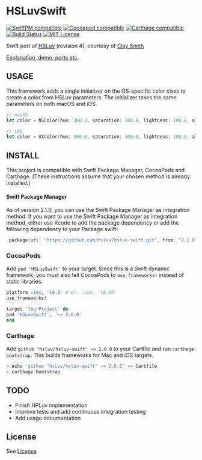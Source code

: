 # HSLuvSwift

[![SwiftPM compatible](https://img.shields.io/badge/SwiftPM-compatible-brightgreen.svg)](https://swift.org/package-manager/)
[![Cocoapod compatible](https://img.shields.io/cocoapods/v/HSLuvSwift.svg)](https://cocoapods.org/pods/HSLuvSwift)
[![Carthage compatible](https://img.shields.io/badge/carthage-compatible-4BC51D.svg?style=flat)](https://github.com/Carthage/Carthage)
[![Build Status](https://travis-ci.org/hsluv/hsluv-swift.svg?branch=master)](https://travis-ci.org/hsluv/hsluv-swift)
[![MIT License](https://img.shields.io/badge/license-MIT%20License-blue.svg)](LICENSE)

Swift port of [HSLuv](http://www.hsluv.org) (revision 4), courtesy 
of [Clay Smith](https://github.com/stphnclysmth)

[Explanation, demo, ports etc.](http://www.hsluv.org)


## USAGE

This framework adds a single initializer on the OS-specific color class to create a color from HSLuv parameters. The initializer takes the same parameters on both macOS and iOS.

```swift
// macOS
let color = NSColor(hue: 360.0, saturation: 100.0, lightness: 100.0, alpha: 1.0)

// iOS
let color = UIColor(hue: 360.0, saturation: 100.0, lightness: 100.0, alpha: 1.0)
```


## INSTALL

This project is compatible with Swift Package Manager, CocoaPods and Carthage. (These instructions assume that your chosen method is already installed.)

#### Swift Package Manager

As of version 2.1.0, you can use the Swift Package Manager as integration method.
If you want to use the Swift Package Manager as integration method, either use Xcode to add the package dependency or add the following dependency to your Package.swift:

```swift
.package(url: "https://github.com/hsluv/hsluv-swift.git", from: "2.1.0"),
```

### CocoaPods

Add `pod 'HSLuvSwift'` to your target. Since this is a Swift dynamic framework, you must also tell CocoaPods to `use_frameworks!` instead of static libraries.

```ruby
platform :ios, '10.0' # or, :osx, '10.10'
use_frameworks!

target 'YourProject' do
pod 'HSLuvSwift', '~> 2.0.0'
end
```

### Carthage

Add `github "hsluv/hsluv-swift" ~> 2.0.0` to your Cartfile and run `carthage bootstrap`. This builds frameworks for Mac and iOS targets. 

```sh
> echo 'github "hsluv/hsluv-swift" ~> 2.0.0' >> Cartfile
> carthage bootstrap
```


## TODO

* Finish HPLuv implementation
* Improve tests and add continuous integration testing
* Add usage documentation


## License

See [License](LICENSE)
